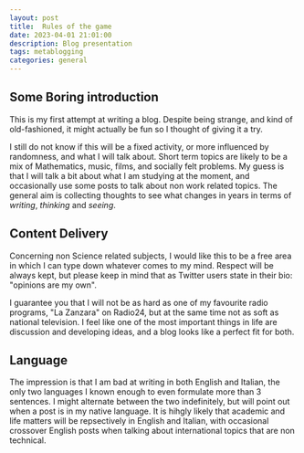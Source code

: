 ```yaml
---
layout: post
title:  Rules of the game
date: 2023-04-01 21:01:00
description: Blog presentation
tags: metablogging
categories: general
---
```

## Some Boring introduction
This is my first attempt at writing a blog. Despite being strange, and kind of old-fashioned, it might actually be fun so I thought of giving it a try. 

I still do not know if this will be a fixed activity, or more influenced by randomness, and what I will talk about. Short term topics are likely to be a mix of Mathematics, music, films, and socially felt problems. My guess is that I will talk a bit about what I am studying at the moment, and occasionally use some posts to talk about non work related topics. The general aim is collecting thoughts to see what changes in years in terms of _writing_, _thinking_ and _seeing_.

## Content Delivery
Concerning non Science related subjects, I would like this to be a free area in which I can type down whatever comes to my mind. Respect will be always kept, but please keep in mind that as Twitter users state in their bio: "opinions are my own". 

I guarantee you that I will not be as hard as one of my favourite radio programs, "La Zanzara" on Radio24, but at the same time not as soft as national television. I feel like one of the most important things in life are discussion and developing ideas, and a blog looks like a perfect fit for both. 

## Language

The impression is that I am bad at writing in both English and Italian, the only two languages I known enough to even formulate more than 3 sentences. I might alternate between the two indefinitely, but will point out when a post is in my native language. It is hihgly likely that academic and life matters will be repsectively in English and Italian, with occasional crossover English posts when talking about international topics that are non technical. 


